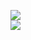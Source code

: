 [![](https://img.shields.io/badge/Made%20With-Github%20Spray-lightgrey.svg?style=for-the-badge&logo=github)](https://github.com/Annihil/github-spray#14939)  
[![](https://i.imgur.com/2DrTn0Z.gif)](https://github.com/Annihil/github-spray)